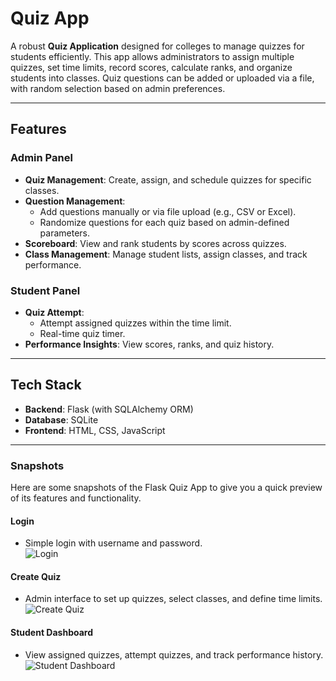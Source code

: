 # Quiz App

A robust **Quiz Application** designed for colleges to manage quizzes for students efficiently. This app allows administrators to assign multiple quizzes, set time limits, record scores, calculate ranks, and organize students into classes. Quiz questions can be added or uploaded via a file, with random selection based on admin preferences.

---

## Features

### **Admin Panel**
- **Quiz Management**: Create, assign, and schedule quizzes for specific classes.
- **Question Management**: 
  - Add questions manually or via file upload (e.g., CSV or Excel).
  - Randomize questions for each quiz based on admin-defined parameters.
- **Scoreboard**: View and rank students by scores across quizzes.
- **Class Management**: Manage student lists, assign classes, and track performance.

### **Student Panel**
- **Quiz Attempt**: 
  - Attempt assigned quizzes within the time limit.
  - Real-time quiz timer.
- **Performance Insights**: View scores, ranks, and quiz history.

---

## Tech Stack

- **Backend**: Flask (with SQLAlchemy ORM)
- **Database**: SQLite
- **Frontend**: HTML, CSS, JavaScript
---

### Snapshots

Here are some snapshots of the Flask Quiz App to give you a quick preview of its features and functionality.

#### **Login**
- Simple login with username and password.  
![Login](./snapshot/login)

#### **Create Quiz**
- Admin interface to set up quizzes, select classes, and define time limits.  
![Create Quiz](./snapshot/addquiz)

#### **Student Dashboard**
- View assigned quizzes, attempt quizzes, and track performance history.  
![Student Dashboard](./snapshot/dashboard)
